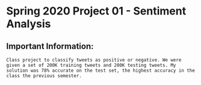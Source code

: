 # Spring 2020 Project 01 - Sentiment Analysis

## Important Information:
    Class project to classify tweets as positive or negative. We were given a set of 200K training tweets and 200K testing tweets. My solution was 78% accurate on the test set, the highest accuracy in the class the previous semester. 
    